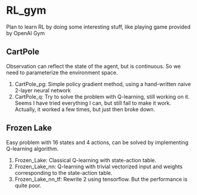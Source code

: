 # RL_gym

Plan to learn RL by doing some interesting stuff, like playing game provided by OpenAI Gym


## CartPole

Observation can reflect the state of the agent, but is continuous. So we need to parameterize the environment space.

1. CartPole_pg: Simple policy gradient method, using a hand-written naive 2-layer neural network
2. CartPole_q: Try to solve the problem with Q-learning, still working on it. Seems I have tried everything I can, but still fail to make it work. Actually, it worked a few times, but just then broke down. 

## Frozen Lake

Easy problem with 16 states and 4 actions, can be solved by implementing Q-learning algorithm.

1. Frozen_Lake: Classical Q-learning with state-action table.
2. Frozen_Lake_nn: Q-learning with trivial vectorized input and weights corresponding to the state-action table.
3. Frozen_Lake_nn_tf: Rewrite 2 using tensorflow. But the performance is quite poor.
